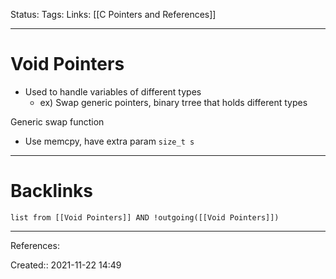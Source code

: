 Status: 
Tags: 
Links: [[C Pointers and References]]
___
# Void Pointers
- Used to handle variables of different types
	- ex) Swap generic pointers,  binary trree that holds different types

Generic swap function
- Use memcpy, have extra param `size_t s`
___
# Backlinks
```dataview
list from [[Void Pointers]] AND !outgoing([[Void Pointers]])
```
___
References:

Created:: 2021-11-22 14:49
